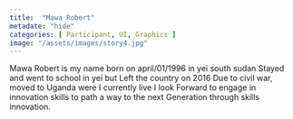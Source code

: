 ```yaml
---
title:  "Mawa Robert"
metadate: "hide"
categories: [ Participant, UI, Graphics ]
image: "/assets/images/story4.jpg"
---
```


Mawa Robert is my name born on april/01/1996 in yei south sudan
Stayed and went to school in yei but Left the country on  2016
Due to civil war, moved to Uganda were I currently live I look
Forward to engage in innovation skills to path a way to the next
Generation through skills innovation. 

